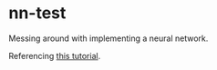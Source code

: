 # nn-test
Messing around with implementing a neural network.

Referencing [this tutorial](https://machinelearningmastery.com/implement-backpropagation-algorithm-scratch-python/).
